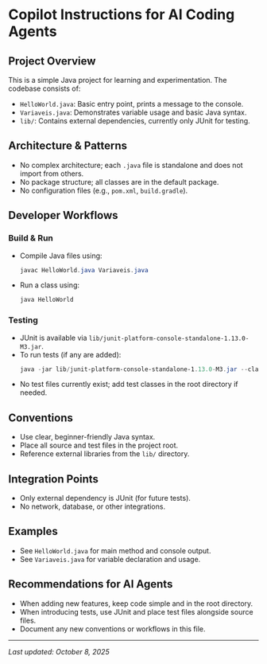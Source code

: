 # Copilot Instructions for AI Coding Agents

## Project Overview
This is a simple Java project for learning and experimentation. The codebase consists of:
- `HelloWorld.java`: Basic entry point, prints a message to the console.
- `Variaveis.java`: Demonstrates variable usage and basic Java syntax.
- `lib/`: Contains external dependencies, currently only JUnit for testing.

## Architecture & Patterns
- No complex architecture; each `.java` file is standalone and does not import from others.
- No package structure; all classes are in the default package.
- No configuration files (e.g., `pom.xml`, `build.gradle`).

## Developer Workflows
### Build & Run
- Compile Java files using:
  ```powershell
  javac HelloWorld.java Variaveis.java
  ```
- Run a class using:
  ```powershell
  java HelloWorld
  ```

### Testing
- JUnit is available via `lib/junit-platform-console-standalone-1.13.0-M3.jar`.
- To run tests (if any are added):
  ```powershell
  java -jar lib/junit-platform-console-standalone-1.13.0-M3.jar --class-path . --scan-class-path
  ```
- No test files currently exist; add test classes in the root directory if needed.

## Conventions
- Use clear, beginner-friendly Java syntax.
- Place all source and test files in the project root.
- Reference external libraries from the `lib/` directory.

## Integration Points
- Only external dependency is JUnit (for future tests).
- No network, database, or other integrations.

## Examples
- See `HelloWorld.java` for main method and console output.
- See `Variaveis.java` for variable declaration and usage.

## Recommendations for AI Agents
- When adding new features, keep code simple and in the root directory.
- When introducing tests, use JUnit and place test files alongside source files.
- Document any new conventions or workflows in this file.

---
_Last updated: October 8, 2025_
